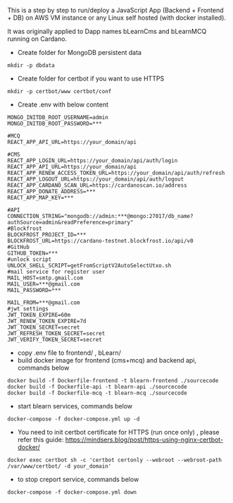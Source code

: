 This is a step by step to run/deploy a JavaScript App (Backend + Frontend + DB) on AWS VM instance or any Linux self hosted (with docker installed).

It was originally applied to Dapp names bLearnCms and bLearnMCQ running on Cardano.

- Create folder for MongoDB persistent data
```
mkdir -p dbdata
```
- Create folder for certbot if you want to use HTTPS
```
mkdir -p certbot/www certbot/conf
```
- Create .env with below content
```
MONGO_INITDB_ROOT_USERNAME=admin
MONGO_INITDB_ROOT_PASSWORD=***

#MCQ
REACT_APP_API_URL=https://your_domain/api

#CMS
REACT_APP_LOGIN_URL=https://your_domain/api/auth/login
REACT_APP_API_URL=https://your_domain/api
REACT_APP_RENEW_ACCESS_TOKEN_URL=https://your_domain/api/auth/refresh
REACT_APP_LOGOUT_URL=https://your_domain/api/auth/logout
REACT_APP_CARDANO_SCAN_URL=https://cardanoscan.io/address
REACT_APP_DONATE_ADDRESS=***
REACT_APP_MAP_KEY=***

#API
CONNECTION_STRING="mongodb://admin:***@mongo:27017/db_name?authSource=admin&readPreference=primary"
#Blockfrost
BLOCKFROST_PROJECT_ID=***
BLOCKFROST_URL=https://cardano-testnet.blockfrost.io/api/v0
#GitHub
GITHUB_TOKEN=***
#unlock script
UNLOCK_SHELL_SCRIPT=getFromScriptV2AutoSelectUtxo.sh
#mail service for register user
MAIL_HOST=smtp.gmail.com
MAIL_USER=***@gmail.com
MAIL_PASSWORD=***

MAIL_FROM=***@gmail.com
#jwt settings
JWT_TOKEN_EXPIRE=60m
JWT_RENEW_TOKEN_EXPIRE=7d
JWT_TOKEN_SECRET=secret
JWT_REFRESH_TOKEN_SECRET=secret
JWT_VERIFY_TOKEN_SECRET=secret
```
- copy .env file to frontend/ , bLearn/
- build docker image for frontend (cms+mcq) and backend api, commands below
```
docker build -f Dockerfile-frontend -t blearn-frontend ./sourcecode
docker build -f Dockerfile-api -t blearn-api ./sourcecode
docker build -f Dockerfile-mcq -t blearn-mcq ./sourcecode
```

- start blearn services, commands below
```
docker-compose -f docker-compose.yml up -d
```
- You need to init certbot certificate for HTTPS (run once only) , please refer this guide: https://mindsers.blog/post/https-using-nginx-certbot-docker/
```
docker exec certbot sh -c 'certbot certonly --webroot --webroot-path /var/www/certbot/ -d your_domain'
```
- to stop creport service, commands below
```
docker-compose -f docker-compose.yml down
```

